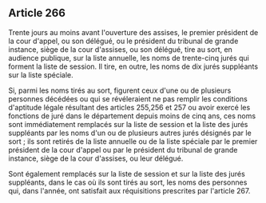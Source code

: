 Article 266
----
Trente jours au moins avant l'ouverture des assises, le premier président de la
cour d'appel, ou son délégué, ou le président du tribunal de grande instance,
siège de la cour d'assises, ou son délégué, tire au sort, en audience publique,
sur la liste annuelle, les noms de trente-cinq jurés qui forment la liste de
session. Il tire, en outre, les noms de dix jurés suppléants sur la liste
spéciale.

Si, parmi les noms tirés au sort, figurent ceux d'une ou de plusieurs personnes
décédées ou qui se révéleraient ne pas remplir les conditions d'aptitude légale
résultant des articles 255,256 et 257 ou avoir exercé les fonctions de juré dans
le département depuis moins de cinq ans, ces noms sont immédiatement remplacés
sur la liste de session et la liste des jurés suppléants par les noms d'un ou de
plusieurs autres jurés désignés par le sort ; ils sont retirés de la liste
annuelle ou de la liste spéciale par le premier président de la cour d'appel ou
par le président du tribunal de grande instance, siège de la cour d'assises, ou
leur délégué.

Sont également remplacés sur la liste de session et sur la liste des jurés
suppléants, dans le cas où ils sont tirés au sort, les noms des personnes qui,
dans l'année, ont satisfait aux réquisitions prescrites par l'article 267.
